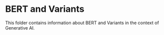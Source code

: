 # BERT and Variants

This folder contains information about BERT and Variants in the context of Generative AI.